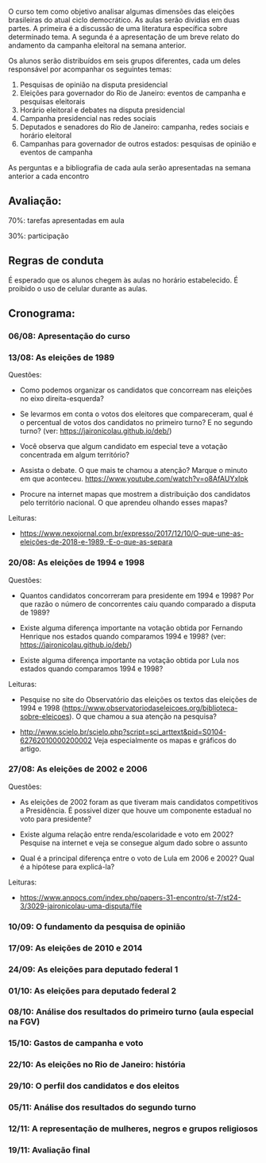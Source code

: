 O curso tem como objetivo analisar algumas dimensões das eleições brasileiras do atual ciclo democrático. As aulas serão dividias em duas partes. A primeira é a discussão de uma literatura específica sobre determinado tema. A segunda é a apresentação de um breve relato do andamento da campanha eleitoral na semana anterior. 

Os alunos serão distribuídos em seis grupos diferentes, cada um deles responsável por acompanhar os seguintes temas:

1. Pesquisas de opinião na disputa presidencial
2. Eleições para governador do Rio de Janeiro: eventos de campanha e pesquisas eleitorais
3. Horário eleitoral e debates na disputa presidencial
4. Campanha presidencial nas redes sociais
5. Deputados e senadores do Rio de Janeiro: campanha, redes sociais e horário eleitoral
6. Campanhas para governador de outros estados: pesquisas de opinião e eventos de campanha

As perguntas e a bibliografia de cada aula serão apresentadas na semana anterior a cada encontro

## Avaliação:
70%: tarefas apresentadas em aula

30%: participação

## Regras de conduta
É esperado que os alunos chegem às aulas no horário estabelecido.  É proibido o uso de celular durante as aulas.

## Cronograma:

### 06/08: Apresentação do curso

### 13/08: As eleições de 1989

Questões: 
- Como podemos organizar os candidatos que concorream nas eleições no eixo direita-esquerda?

- Se levarmos em conta o votos dos eleitores que compareceram, qual é o percentual de votos dos candidatos no primeiro turno? E no segundo turno? (ver: https://jaironicolau.github.io/deb/)

- Você observa que algum candidato em especial teve a votação concentrada em algum território?  

- Assista o debate. O que mais te chamou a atenção? Marque o minuto em que aconteceu. https://www.youtube.com/watch?v=o8AfAUYxIpk

- Procure na internet mapas que mostrem a distribuição dos candidatos pelo território nacional. O que aprendeu olhando esses mapas? 

Leituras: 
- https://www.nexojornal.com.br/expresso/2017/12/10/O-que-une-as-eleições-de-2018-e-1989.-E-o-que-as-separa

### 20/08: As eleições de 1994 e 1998

Questões:

- Quantos candidatos concorreram para presidente em 1994 e 1998? Por que razão o número de concorrentes caiu quando comparado a disputa de 1989?

- Existe alguma diferença importante na votação obtida por Fernando Henrique nos estados quando comparamos 1994 e 1998?  (ver: https://jaironicolau.github.io/deb/)

- Existe alguma diferença importante na votação obtida por Lula nos estados quando comparamos 1994 e 1998?

Leituras: 

- Pesquise no site do Observatório das eleições os textos das eleições de 1994 e 1998 (https://www.observatoriodaseleicoes.org/biblioteca-sobre-eleicoes). O que chamou a sua atenção na pesquisa?

- http://www.scielo.br/scielo.php?script=sci_arttext&pid=S0104-62762010000200002 Veja especialmente os mapas e gráficos do artigo.


### 27/08: As eleições de 2002 e 2006

Questões:

- As eleições de 2002 foram as que tiveram mais candidatos competitivos a Presidência. É possivel dizer que houve um componente estadual no voto para presidente?

- Existe alguma relação entre renda/escolaridade e voto em 2002? Pesquise na internet e veja se consegue algum dado sobre o assunto

- Qual é a principal diferença entre o voto de Lula em 2006 e 2002? Qual é a hipótese para explicá-la?

Leituras: 

- https://www.anpocs.com/index.php/papers-31-encontro/st-7/st24-3/3029-jaironicolau-uma-disputa/file


### 10/09: O fundamento da pesquisa de opinião


### 17/09: As eleições de 2010 e 2014

### 24/09: As eleições para deputado federal 1

### 01/10: As eleições para deputado federal 2

### 08/10: Análise dos resultados do primeiro turno (aula especial na FGV)

### 15/10: Gastos de campanha e voto

### 22/10: As eleições no Rio de Janeiro: história

### 29/10: O perfil dos candidatos e dos eleitos

### 05/11: Análise dos resultados do segundo turno

### 12/11: A representação de mulheres, negros e grupos religiosos

### 19/11: Avaliação final







